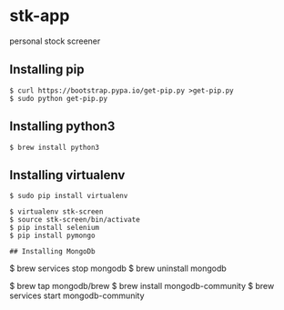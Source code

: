 # stk-app
personal stock screener

## Installing pip
```
$ curl https://bootstrap.pypa.io/get-pip.py >get-pip.py
$ sudo python get-pip.py 
```

## Installing python3
```
$ brew install python3
```

## Installing virtualenv
```
$ sudo pip install virtualenv
```
```
$ virtualenv stk-screen
$ source stk-screen/bin/activate
$ pip install selenium
$ pip install pymongo

## Installing MongoDb

```
$ brew services stop mongodb
$ brew uninstall mongodb

$ brew tap mongodb/brew
$ brew install mongodb-community
$ brew services start mongodb-community

```